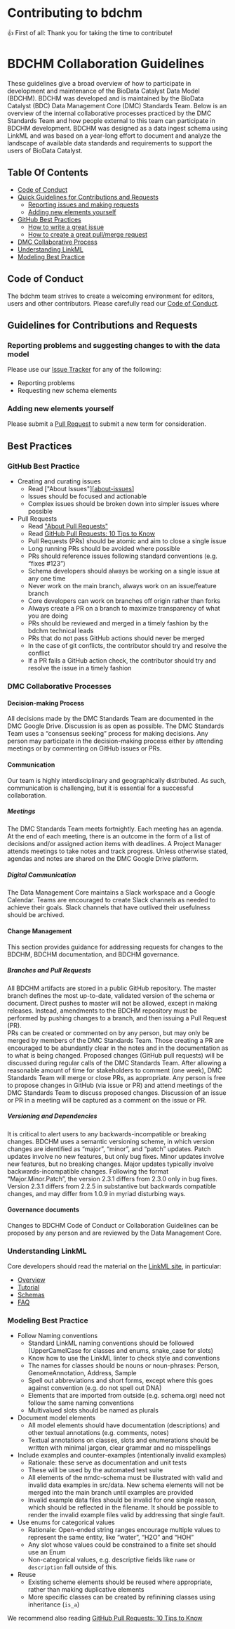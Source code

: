 # Contributing to bdchm

:+1: First of all: Thank you for taking the time to contribute!

# BDCHM Collaboration Guidelines

These guidelines give a broad overview of how to participate in development and maintenance of the BioData Catalyst Data Model (BDCHM). BDCHM was developed and is maintained by the BioData Catalyst (BDC) Data Management Core (DMC) Standards Team. Below is an overview of the internal collaborative processes practiced by the DMC Standards Team and how people external to this team can participate in BDCHM development. BDCHM was designed as a data ingest schema using LinkML and was based on a year-long effort to document and analyze the landscape of available data standards and requirements to support the users of BioData Catalyst. 

## Table Of Contents

* [Code of Conduct](#code-of-conduct)
* [Quick Guidelines for Contributions and Requests](#contributions)
  * [Reporting issues and making requests](#reporting-issues)
  * [Adding new elements yourself](#adding-elements)
* [GitHub Best Practices](#best-practices)
  * [How to write a great issue](#great-issues)
  * [How to create a great pull/merge request](#great-pulls)
* [DMC Collaborative Process](#collab-process)
* [Understanding LinkML](#understand-linkml)
* [Modeling Best Practice](#model-best)
<a id="code-of-conduct"></a>

## Code of Conduct

The bdchm team strives to create a
welcoming environment for editors, users and other contributors.
Please carefully read our [Code of Conduct](CODE_OF_CONDUCT.md).

<a id="contributions"></a>

## Guidelines for Contributions and Requests

<a id="reporting-issues"></a>

### Reporting problems and suggesting changes to with the data model

Please use our [Issue Tracker][issues] for any of the following:

- Reporting problems
- Requesting new schema elements

<a id="adding-elements"></a>

### Adding new elements yourself

Please submit a [Pull Request][pulls] to submit a new term for consideration.

<a id="best-practices"></a>

## Best Practices

<a id="great-issues"></a>
<a id="great-pulls"></a>

### GitHub Best Practice

- Creating and curating issues
    - Read ["About Issues"][[about-issues]]
    - Issues should be focused and actionable
    - Complex issues should be broken down into simpler issues where possible
- Pull Requests
    - Read ["About Pull Requests"][about-pulls]
    - Read [GitHub Pull Requests: 10 Tips to Know](https://blog.mergify.com/github-pull-requests-10-tips-to-know/)
    - Pull Requests (PRs) should be atomic and aim to close a single issue
    - Long running PRs should be avoided where possible
    - PRs should reference issues following standard conventions (e.g. “fixes #123”)
    - Schema developers should always be working on a single issue at any one time
    - Never work on the main branch, always work on an issue/feature branch
    - Core developers can work on branches off origin rather than forks
    - Always create a PR on a branch to maximize transparency of what you are doing
    - PRs should be reviewed and merged in a timely fashion by the bdchm technical leads
    - PRs that do not pass GitHub actions should never be merged
    - In the case of git conflicts, the contributor should try and resolve the conflict
    - If a PR fails a GitHub action check, the contributor should try and resolve the issue in a timely fashion

<a id="collab-process"></a>

### DMC Collaborative Processes

#### Decision-making Process
All decisions made by the DMC Standards Team are documented in the DMC Google Drive. Discussion is as open as possible. The DMC Standards Team uses a “consensus seeking” process for making decisions. Any person may participate in the decision-making process either by attending meetings or by commenting on GitHub issues or PRs.
#### Communication
Our team is highly interdisciplinary and geographically distributed. As such, communication is challenging, but it is essential for a successful collaboration.
##### Meetings
The DMC Standards Team meets fortnightly. Each meeting has an agenda. At the end of each meeting, there is an outcome in the form of a list of decisions and/or assigned action items with deadlines. A Project Manager attends meetings to take notes and track progress. Unless otherwise stated, agendas and notes are shared on the DMC Google Drive platform. 
##### Digital Communication
The Data Management Core maintains a Slack workspace and a Google Calendar. Teams are encouraged to create Slack channels as needed to achieve their goals. Slack channels that have outlived their usefulness should be archived.
#### Change Management
This section provides guidance for addressing requests for changes to the BDCHM, BDCHM documentation, and BDCHM governance.
##### Branches and Pull Requests
All BDCHM artifacts are stored in a public GitHub repository. The master branch defines the most up-to-date, validated version of the schema or document. Direct pushes to master will not be allowed, except in making releases. Instead, amendments to the BDCHM repository must be performed by pushing changes to a branch, and then issuing a Pull Request (PR).  
PRs can be created or commented on by any person, but may only be merged by members of the DMC Standards Team. Those creating a PR are encouraged to be abundantly clear in the notes and in the documentation as to what is being changed. Proposed changes (GitHub pull requests) will be discussed during regular calls of the DMC Standards Team. After allowing a reasonable amount of time for stakeholders to comment (one week), DMC Standards Team will merge or close PRs, as appropriate. Any person is free to propose changes in GitHub (via issue or PR) and attend meetings of the DMC Standards Team to discuss proposed changes. Discussion of an issue or PR in a meeting will be captured as a comment on the issue or PR.
##### Versioning and Dependencies
It is critical to alert users to any backwards-incompatible or breaking changes. BDCHM uses a semantic versioning scheme, in which version changes are identified as “major”, “minor”, and “patch” updates. Patch updates involve no new features, but only bug fixes. Minor updates involve new features, but no breaking changes. Major updates typically involve backwards-incompatible changes. Following the format “Major.Minor.Patch”, the version 2.3.1 differs from 2.3.0 only in bug fixes. Version 2.3.1 differs from 2.2.5 in substantive but backwards compatible changes, and may differ from 1.0.9 in myriad disturbing ways. 
#### Governance documents
Changes to BDCHM Code of Conduct or Collaboration Guidelines can be proposed by any person and are reviewed by the Data Management Core. 

<a id="understand-linkml"></a>

### Understanding LinkML

Core developers should read the material on the [LinkML site](https://linkml.io/linkml), in particular:

- [Overview](https://linkml.io/linkml/intro/overview.html)
- [Tutorial](https://linkml.io/linkml/intro/tutorial.html)
- [Schemas](https://linkml.io/linkml/schemas/index.html)
- [FAQ](https://linkml.io/linkml/faq/index.html)

<a id="model-best"></a>

### Modeling Best Practice

- Follow Naming conventions
    - Standard LinkML naming conventions should be followed (UpperCamelCase for classes and enums, snake_case for slots)
    - Know how to use the LinkML linter to check style and conventions
    - The names for classes should be nouns or noun-phrases: Person, GenomeAnnotation, Address, Sample
    - Spell out abbreviations and short forms, except where this goes against convention (e.g. do not spell out DNA)
    - Elements that are imported from outside (e.g. schema.org) need not follow the same naming conventions
    - Multivalued slots should be named as plurals
- Document model elements
    - All model elements should have documentation (descriptions) and other textual annotations (e.g. comments, notes)
    - Textual annotations on classes, slots and enumerations should be written with minimal jargon, clear grammar and no misspellings
- Include examples and counter-examples (intentionally invalid examples)
    - Rationale: these serve as documentation and unit tests
    - These will be used by the automated test suite
    - All elements of the nmdc-schema must be illustrated with valid and invalid data examples in src/data. New schema elements will not be merged into the main branch until examples are provided
    - Invalid example data files should be invalid for one single reason, which should be reflected in the filename. It should be possible to render the invalid example files valid by addressing that single fault.
- Use enums for categorical values
    - Rationale: Open-ended string ranges encourage multiple values to represent the same entity, like “water”, “H2O” and “HOH”
    - Any slot whose values could be constrained to a finite set should use an Enum
    - Non-categorical values, e.g. descriptive fields like `name` or `description` fall outside of this.
- Reuse
    - Existing scheme elements should be reused where appropriate, rather than making duplicative elements
    - More specific classes can be created by refinining classes using inheritance (`is_a`)

[about-branches]: https://docs.github.com/en/pull-requests/collaborating-with-pull-requests/proposing-changes-to-your-work-with-pull-requests/about-branches
[about-issues]: https://docs.github.com/en/issues/tracking-your-work-with-issues/about-issues
[about-pulls]: https://docs.github.com/en/pull-requests/collaborating-with-pull-requests/proposing-changes-to-your-work-with-pull-requests/about-pull-requests
[issues]: https://github.com/bfurner/bdchm/issues/
[pulls]: https://github.com/bfurner/bdchm/pulls/

We recommend also reading [GitHub Pull Requests: 10 Tips to Know](https://blog.mergify.com/github-pull-requests-10-tips-to-know/)
